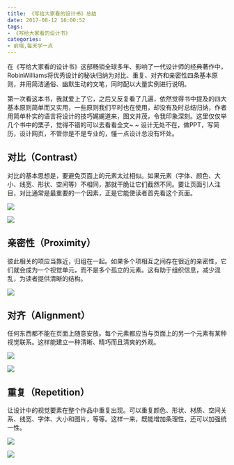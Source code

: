 ```yaml
---
title: 《写给大家看的设计书》总结
date: 2017-08-12 16:00:52
tags:
- 《写给大家看的设计书》
categories:
- 前端,每天学一点
---
```


在《写给大家看的设计书》这部畅销全球多年、影响了一代设计师的经典著作中，RobinWilliams将优秀设计的秘诀归纳为对比、重复、对齐和亲密性四条基本原则，并用简洁通俗、幽默生动的文笔，同时配以大量实例进行说明。

<!--more-->

第一次看这本书，我就爱上了它，之后又反复看了几遍，依然觉得书中提及的四大基本原则简单而又实用，一些原则我们平时也在使用，却没有及时总结归纳，作者用简单朴实的语言将设计的技巧娓娓道来，图文并茂，令我印象深刻。这里仅仅举几个书中的栗子，觉得不错的可以去看看全文~ ~ 设计无处不在，做PPT，写简历，设计网页，不管你是不是专业的，懂一点设计总没有坏处。

## 对比（Contrast）

对比的基本思想是，要避免页面上的元素太过相似。如果元素（字体、颜色、大小、线宽、形状、空间等）不相同，那就干脆让它们截然不同。要让页面引人注目，对比通常是最重要的一个因素，正是它能使读者首先看这个页面。

![](https://raw.githubusercontent.com/Nirvana-cn/Photograph-deposit/master/p16.png)

![](https://raw.githubusercontent.com/Nirvana-cn/Photograph-deposit/master/p17.png)

## 亲密性（Proximity）

彼此相关的项应当靠近，归组在一起。如果多个项相互之间存在很近的亲密性，它们就会成为一个视觉单元，而不是多个孤立的元素。这有助于组织信息，减少混乱，为读者提供清晰的结构。

![](https://raw.githubusercontent.com/Nirvana-cn/Photograph-deposit/master/p18.png)

## 对齐（Alignment）

任何东西都不能在页面上随意安放。每个元素都应当与页面上的另一个元素有某种视觉联系。这样能建立一种清晰、精巧而且清爽的外观。

![](https://raw.githubusercontent.com/Nirvana-cn/Photograph-deposit/master/p19.png)

![](https://raw.githubusercontent.com/Nirvana-cn/Photograph-deposit/master/p20.png)

## 重复（Repetition）

让设计中的视觉要素在整个作品中重复出现。可以重复颜色、形状、材质、空间关系、线宽、字体、大小和图片，等等。这样一来，既能增加条理性，还可以加强统一性。

![](https://raw.githubusercontent.com/Nirvana-cn/Photograph-deposit/master/p21.png)

![](https://raw.githubusercontent.com/Nirvana-cn/Photograph-deposit/master/p22.png)
